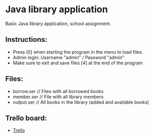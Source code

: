 # Java library application
Basic Java library application, school assignment.

## **Instructions:**
- Press [0] when starting the program in the menu to load files.
- Admin login: Username "admin" / Password "admin"
- Make sure to exit and save files [4] at the end of the program

## **Files:**
- borrow.ser // Files with all borrowed books
- member.ser // File with all library members
- output.ser // All books in the library (added and available books)

## **Trello board:**
- [Trello](https://trello.com/b/m5sW3RuN/java-library-application)
